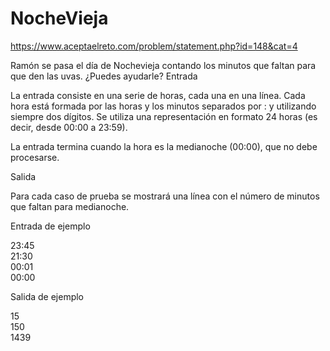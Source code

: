 # NocheVieja

https://www.aceptaelreto.com/problem/statement.php?id=148&cat=4

Ramón se pasa el día de Nochevieja contando los minutos que faltan para que den las uvas. ¿Puedes ayudarle?
Entrada

La entrada consiste en una serie de horas, cada una en una línea. Cada hora está formada por las horas y los minutos separados por : y utilizando siempre dos dígitos. Se utiliza una representación en formato 24 horas (es decir, desde 00:00 a 23:59).

La entrada termina cuando la hora es la medianoche (00:00), que no debe procesarse.


Salida

Para cada caso de prueba se mostrará una línea con el número de minutos que faltan para medianoche.


Entrada de ejemplo

23:45 <br/>
21:30 <br/>
00:01 <br/>
00:00 <br/>

Salida de ejemplo

15 <br/>
150 <br/>
1439 <br/>

